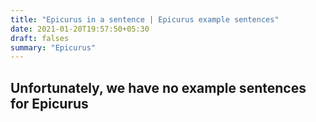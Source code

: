 ```yaml
---
title: "Epicurus in a sentence | Epicurus example sentences"
date: 2021-01-20T19:57:50+05:30
draft: falses
summary: "Epicurus"
---
```

## Unfortunately, we have no example sentences for Epicurus                 
